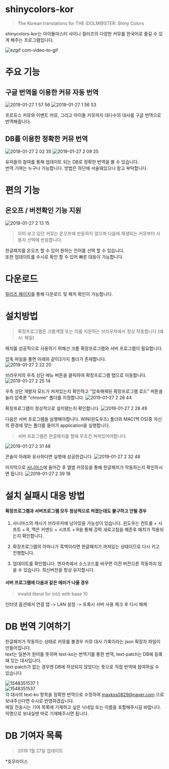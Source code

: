 shinycolors-kor
=============
> The Korean translations for THE iDOLM@STER: Shiny Colors

shinycolors-kor는 아이돌마스터 샤이니 컬러즈의 다양한 커뮤를 한국어로 즐길 수 있게 해주는 프로그램입니다.

![ezgif com-video-to-gif](https://user-images.githubusercontent.com/29334258/51790305-9ea76800-21d6-11e9-9cdb-5c4da3884040.gif)

주요 기능
=============

구글 번역을 이용한 커뮤 자동 번역
-------------
![2019-01-27 1 57 56](https://user-images.githubusercontent.com/29334258/51790332-14abcf00-21d7-11e9-985e-7b8f611943ae.png)
![2019-01-27 1 56 53](https://user-images.githubusercontent.com/29334258/51790334-15dcfc00-21d7-11e9-8632-3724bf4ee721.png)

프로듀스 커뮤와 이벤트 커뮤, 그리고 아이돌 커뮤까지 대다수의 대사를 구글 번역으로 번역해줍니다.

DB를 이용한 정확한 커뮤 번역
-------------
![2019-01-27 2 02 35](https://user-images.githubusercontent.com/29334258/51790436-b8e24580-21d8-11e9-85c2-353a1fd89374.png)
![2019-01-27 2 09 25](https://user-images.githubusercontent.com/29334258/51790437-ba137280-21d8-11e9-80f0-430981035fe2.png)

유저들의 참여를 통해 업데이트 되는 DB로 정확한 번역을 볼 수 있습니다.  
번역 기여는 누구나 가능합니다. 방법은 하단에 서술돼있으니 참고 부탁합니다.


편의 기능
=============

온오프 / 버전확인 기능 지원
-------------
![2019-01-27 2 13 15](https://user-images.githubusercontent.com/29334258/51790471-30b07000-21d9-11e9-9ffd-ebd63a3441c8.png)

> 이미 보고 있던 커뮤는 온오프에 반응하지 않으며 다음에 재생되는 커뮤부터 사용자 선택에 반응합니다.

한글패치를 온오프 할 수 있어 원하는 언어를 선택 할 수 있습니다.   
또한 업데이트를 수시로 확인 할 수 있어 빠른 대응이 가능합니다.


다운로드
=============
[릴리즈 페이지](https://github.com/MaxKss/shinycolors-kor/releases)를 통해 다운로드 및 패치 확인이 가능합니다.


설치방법
=============
> 확장프로그램은 크롬계열 또는 이를 지원하는 브라우저에서 정상 작동합니다 (예시: 웨일)

패치를 성공적으로 사용하기 위해선 크롬 확장프로그램와 서버 프로그램이 필요합니다.

압축 파일을 풀면 아래와 같이3가지 폴더가 존재합니다.  
![2019-01-27 2 22 20](https://user-images.githubusercontent.com/29334258/51790564-66a22400-21da-11e9-8bcf-fc3f635c234f.png)
  
브라우저의 우측 상단 메뉴 버튼을 클릭하여 확장프로그램 탭으로 이동합니다.
![2019-01-27 2 25 14](https://user-images.githubusercontent.com/29334258/51790590-cbf61500-21da-11e9-9f2f-b8a98fce40e6.png)
  
우측 상단 개발자 모드가 켜져있는지 확인하고 "압축해제된 확장프로그램 로드" 버튼을 눌러 압축푼 "chrome" 폴더를 지정합니다.
![2019-01-27 2 28 44](https://user-images.githubusercontent.com/29334258/51790631-4d4da780-21db-11e9-96a5-2203ee03d8f3.png)
  
확장프로그램이 정상적으로 설치됐는지 확인합니다.
![2019-01-27 2 28 49](https://user-images.githubusercontent.com/29334258/51790633-4fb00180-21db-11e9-84a3-e1edd6ca5880.png)
  
다음은 서버 프로그램을 실행해야합니다. WIN(윈도우즈) 폴더와 MAC(맥 OS)중 자신의 환경에 맞는 폴더를 들어가 application을 실행합니다.
> 서버 프로그램은 한글패치를 할때 무조건 켜져있어야합니다.

![2019-01-27 2 31 48](https://user-images.githubusercontent.com/29334258/51790661-b7664c80-21db-11e9-9fc3-84b77224799b.png)
  
콘솔이 아래와 유사하다면 실행에 성공한겁니다.
![2019-01-27 2 32 48](https://user-images.githubusercontent.com/29334258/51790701-28a5ff80-21dc-11e9-9835-75a8426a40fd.png)

마지막으로 [샤니마스](https://shinycolors.enza.fun/)에 들어간 후 앨범 커뮤등을 통해 한글패치가 작동하는지 확인하시면 됩니다.
![2019-01-27 2 39 18](https://user-images.githubusercontent.com/29334258/51790766-c4d00680-21dc-11e9-94fd-4ea2df2e29ca.png)  

설치 실패시 대응 방법
=============
#### 확장프로그램과 서버프로그램 모두 정상적으로 켜졌는데도 불구하고 안될 경우
1. 샤니마스의 캐시가 브라우저에 남아있을 가능성이 있습니다. 윈도우는 컨트롤 + 시프트 + R, 맥은 커맨드 + 시프트 + R을 통해 강력 새로고침을 해준후 패치가 적용되는지 확인합니다.

2. 확장프로그램의 아마나가 흑백이라면 한글패치가 꺼져있는 상태이므로 다시 키고 진행합니다.

3. 업데이트를 확인합니다. 엔자측에서 소스코드를 바꾸면 이전 버전으론 작동하지 않을 수 있습니다. 최신버전을 항상 유지합시다.

#### 서버 프로그램에 다음과 같은 에러가 나올 경우

> invalid literal for int() with base 10

인터넷 옵션에서 연결 탭 -> LAN 설정 -> 프록시 서버 사용 체크 후 다시 해제

DB 번역 기여하기
=============
한글패치가 작동하는 상태로 커뮤를 볼경우 커뮤 대사 기록이라는 json 확장자 파일이 만들어집니다.  
text는 일본어 원어를 뜻히며 text-ko는 번역기를 통한 번역, text-patch는 DB에 등록돼 있는 대사입니다.  
text-patch가 없는 경우엔 DB에 작성되지 않았다는 뜻으로 직접 번역에 참여하실 수 있습니다

![1548351537 1](https://user-images.githubusercontent.com/29334258/51790879-4c6a4500-21de-11e9-8108-e14af5b892ff.png)  
![1548351537](https://user-images.githubusercontent.com/29334258/51790880-4e340880-21de-11e9-8fa9-037d9b72b2da.png)  
각 대사의 text-ko 항목을 정확한 번역으로 수정하여 <maxkss0829@naver.com> 으로 보내주신다면 수시로 반영하겠습니다.  
메일 전송시는 기여 목록에 기재하고 싶은 닉네임 또는 이름을 포함해주시길 바랍니다. 익명으로 보내실땐 따로 기재해주시면 됩니다.

DB 기여자 목록 
=============
> 2019 1월 27일 업데이트

*호무라이스
